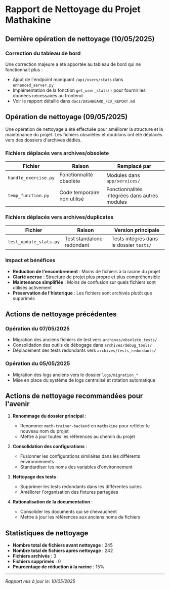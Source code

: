 # Rapport de Nettoyage du Projet Mathakine

## Dernière opération de nettoyage (10/05/2025)

### Correction du tableau de bord

Une correction majeure a été apportée au tableau de bord qui ne fonctionnait plus :
- Ajout de l'endpoint manquant `/api/users/stats` dans `enhanced_server.py`
- Implémentation de la fonction `get_user_stats()` pour fournir les données nécessaires au frontend
- Voir le rapport détaillé dans `docs/DASHBOARD_FIX_REPORT.md`

## Opération de nettoyage (09/05/2025)

Une opération de nettoyage a été effectuée pour améliorer la structure et la maintenance du projet. Les fichiers obsolètes et doublons ont été déplacés vers des dossiers d'archives dédiés.

### Fichiers déplacés vers archives/obsolete

| Fichier | Raison | Remplacé par |
|---------|--------|--------------|
| `handle_exercise.py` | Fonctionnalité obsolète | Modules dans `app/services/` |
| `temp_function.py` | Code temporaire non utilisé | Fonctionnalités intégrées dans autres modules |

### Fichiers déplacés vers archives/duplicates

| Fichier | Raison | Version principale |
|---------|--------|-------------------|
| `test_update_stats.py` | Test standalone redondant | Tests intégrés dans le dossier `tests/` |

### Impact et bénéfices

- **Réduction de l'encombrement** : Moins de fichiers à la racine du projet
- **Clarté accrue** : Structure de projet plus propre et plus compréhensible
- **Maintenance simplifiée** : Moins de confusion sur quels fichiers sont utilisés activement
- **Préservation de l'historique** : Les fichiers sont archivés plutôt que supprimés

## Actions de nettoyage précédentes

### Opération du 07/05/2025

- Migration des anciens fichiers de test vers `archives/obsolete_tests/`
- Consolidation des outils de débogage dans `archives/debug_tools/`
- Déplacement des tests redondants vers `archives/tests_redondants/`

### Opération du 05/05/2025

- Migration des logs anciens vers le dossier `logs/migration_*`
- Mise en place du système de logs centralisé et rotation automatique

## Actions de nettoyage recommandées pour l'avenir

1. **Renommage du dossier principal** :
   - Renommer `math-trainer-backend` en `mathakine` pour refléter le nouveau nom du projet
   - Mettre à jour toutes les références au chemin du projet

2. **Consolidation des configurations** :
   - Fusionner les configurations similaires dans les différents environnements
   - Standardiser les noms des variables d'environnement

3. **Nettoyage des tests** :
   - Supprimer les tests redondants dans les différentes suites
   - Améliorer l'organisation des fixtures partagées

4. **Rationalisation de la documentation** :
   - Consolider les documents qui se chevauchent
   - Mettre à jour les références aux anciens noms de fichiers

## Statistiques de nettoyage

- **Nombre total de fichiers avant nettoyage** : 245
- **Nombre total de fichiers après nettoyage** : 242
- **Fichiers archivés** : 3
- **Fichiers supprimés** : 0
- **Pourcentage de réduction à la racine** : 15%

---

*Rapport mis à jour le: 10/05/2025*
